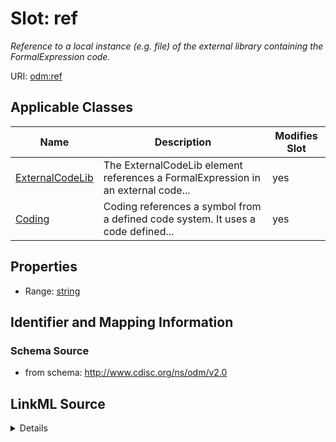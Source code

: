 # Slot: ref


_Reference to a local instance (e.g. file) of the external library containing the FormalExpression code._



URI: [odm:ref](http://www.cdisc.org/ns/odm/v2.0/ref)



<!-- no inheritance hierarchy -->




## Applicable Classes

| Name | Description | Modifies Slot |
| --- | --- | --- |
[ExternalCodeLib](ExternalCodeLib.md) | The ExternalCodeLib element references a FormalExpression in an external code... |  yes  |
[Coding](Coding.md) | Coding references a symbol from a defined code system. It uses a code defined... |  yes  |







## Properties

* Range: [string](string.md)





## Identifier and Mapping Information







### Schema Source


* from schema: http://www.cdisc.org/ns/odm/v2.0




## LinkML Source

<details>
```yaml
name: ref
description: Reference to a local instance (e.g. file) of the external library containing
  the FormalExpression code.
from_schema: http://www.cdisc.org/ns/odm/v2.0
rank: 1000
alias: ref
domain_of:
- ExternalCodeLib
- Coding
range: string
any_of:
- range: text
- range: uriorcurie

```
</details>